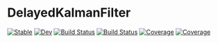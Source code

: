 # DelayedKalmanFilter

[![Stable](https://img.shields.io/badge/docs-stable-blue.svg)](https://burtonjosh.github.io/DelayedKalmanFilter.jl/stable)
[![Dev](https://img.shields.io/badge/docs-dev-blue.svg)](https://burtonjosh.github.io/DelayedKalmanFilter.jl/dev)
[![Build Status](https://github.com/burtonjosh/DelayedKalmanFilter.jl/workflows/CI/badge.svg)](https://github.com/burtonjosh/DelayedKalmanFilter.jl/actions)
[![Build Status](https://travis-ci.com/burtonjosh/DelayedKalmanFilter.jl.svg?branch=master)](https://travis-ci.com/burtonjosh/DelayedKalmanFilter.jl)
[![Coverage](https://codecov.io/gh/burtonjosh/DelayedKalmanFilter.jl/branch/master/graph/badge.svg)](https://codecov.io/gh/burtonjosh/DelayedKalmanFilter.jl)
[![Coverage](https://coveralls.io/repos/github/burtonjosh/DelayedKalmanFilter.jl/badge.svg?branch=master)](https://coveralls.io/github/burtonjosh/DelayedKalmanFilter.jl?branch=master)
